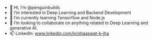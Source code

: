 - 👋 Hi, I’m @penguinbuilds
- 👀 I’m interested in Deep Learning and Backend Development
- 🌱 I’m currently learning Tensorflow and Node.js
- 💞️ I’m looking to collaborate on anything related to Deep Learning and generative AI.
- 📫 LinkedIn: www.linkedin.com/in/shaaswat-k-jha

<!---
penguinbuilds/penguinbuilds is a ✨ special ✨ repository because its `README.md` (this file) appears on your GitHub profile.
You can click the Preview link to take a look at your changes.
--->
